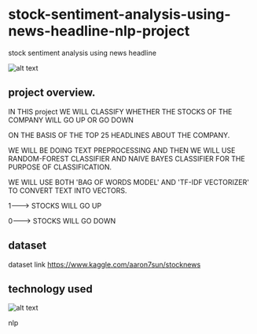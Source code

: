 # stock-sentiment-analysis-using-news-headline-nlp-project
  stock sentiment analysis using news headline
  
  
  ![alt text](https://miro.medium.com/max/3200/0*Orh8r8Ln2TAgKd9f)
  
  
  ## project overview.
  
  IN THIS project WE WILL CLASSIFY WHETHER THE STOCKS OF THE COMPANY WILL GO UP OR GO DOWN

ON THE BASIS OF THE TOP 25 HEADLINES ABOUT THE COMPANY.

WE WILL BE DOING TEXT PREPROCESSING AND THEN WE WILL USE RANDOM-FOREST CLASSIFIER AND NAIVE BAYES CLASSIFIER FOR THE PURPOSE OF CLASSIFICATION.

WE WILL USE BOTH 'BAG OF WORDS MODEL' AND 'TF-IDF VECTORIZER' TO CONVERT TEXT INTO VECTORS.

1---> STOCKS WILL GO UP

0---> STOCKS WILL GO DOWN

## dataset

dataset link https://www.kaggle.com/aaron7sun/stocknews


## technology used

![alt text](https://www.python.org/static/opengraph-icon-200x200.png)

nlp




  
